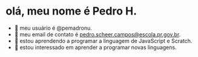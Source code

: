 # olá, meu nome é Pedro H. 

- 👋  meu usuário é @pemadronu.
- 👀  meu email de contato é pedro.scheer.campos@escola.pr.gov.br.
- 🌱 estou aprendendo a programar  a linguagem de JavaScript e Scratch.
- 💞️ estou interessado em aprender a programar novas linguagens.
